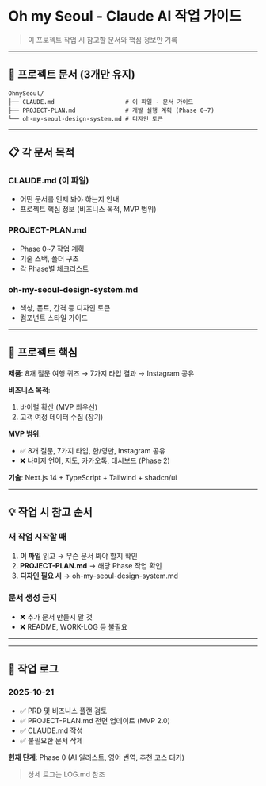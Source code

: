 # Oh my Seoul - Claude AI 작업 가이드

> 이 프로젝트 작업 시 참고할 문서와 핵심 정보만 기록

---

## 📁 프로젝트 문서 (3개만 유지)

```
OhmySeoul/
├── CLAUDE.md                    # 이 파일 - 문서 가이드
├── PROJECT-PLAN.md              # 개발 실행 계획 (Phase 0~7)
└── oh-my-seoul-design-system.md # 디자인 토큰
```

---

## 📋 각 문서 목적

### **CLAUDE.md** (이 파일)
- 어떤 문서를 언제 봐야 하는지 안내
- 프로젝트 핵심 정보 (비즈니스 목적, MVP 범위)

### **PROJECT-PLAN.md**
- Phase 0~7 작업 계획
- 기술 스택, 폴더 구조
- 각 Phase별 체크리스트

### **oh-my-seoul-design-system.md**
- 색상, 폰트, 간격 등 디자인 토큰
- 컴포넌트 스타일 가이드

---

## 🎯 프로젝트 핵심

**제품**: 8개 질문 여행 퀴즈 → 7가지 타입 결과 → Instagram 공유

**비즈니스 목적**:
1. 바이럴 확산 (MVP 최우선)
2. 고객 여정 데이터 수집 (장기)

**MVP 범위**:
- ✅ 8개 질문, 7가지 타입, 한/영만, Instagram 공유
- ❌ 나머지 언어, 지도, 카카오톡, 대시보드 (Phase 2)

**기술**: Next.js 14 + TypeScript + Tailwind + shadcn/ui

---

## 💡 작업 시 참고 순서

### 새 작업 시작할 때
1. **이 파일** 읽고 → 무슨 문서 봐야 할지 확인
2. **PROJECT-PLAN.md** → 해당 Phase 작업 확인
3. **디자인 필요 시** → oh-my-seoul-design-system.md

### 문서 생성 금지
- ❌ 추가 문서 만들지 말 것
- ❌ README, WORK-LOG 등 불필요

---

---

## 📝 작업 로그

### 2025-10-21
- ✅ PRD 및 비즈니스 플랜 검토
- ✅ PROJECT-PLAN.md 전면 업데이트 (MVP 2.0)
- ✅ CLAUDE.md 작성
- ✅ 불필요한 문서 삭제

**현재 단계**: Phase 0 (AI 일러스트, 영어 번역, 추천 코스 대기)

> 상세 로그는 LOG.md 참조
